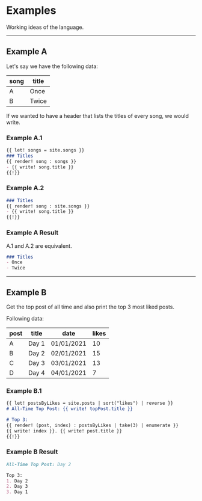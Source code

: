 # Examples

Working ideas of the language.

---

## Example A

Let's say we have the following data:  

| song | title |
| ---- | ----- |
| A    | Once  |
| B    | Twice |

If we wanted to have a header that lists the titles of every song, we would write.

### Example A.1

```md
{{ let! songs = site.songs }}
### Titles
{{ render! song : songs }}
- {{ write! song.title }}
{{!}}
```

### Example A.2

```md
### Titles
{{ render! song : site.songs }}
- {{ write! song.title }}
{{!}}
```

### Example A Result

A.1 and A.2 are equivalent.  

```md
### Titles
- Once
- Twice
```

---

## Example B

Get the top post of all time and also print the top 3 most liked posts.

Following data:

| post | title | date | likes |
| ---- | ----- | ---- | ----  |
| A    | Day 1 | 01/01/2021 | 10 |
| B    | Day 2 | 02/01/2021 | 15 |
| C    | Day 3 | 03/01/2021 | 13 |
| D    | Day 4 | 04/01/2021 | 7  |

### Example B.1

```md
{{ let! postsByLikes = site.posts | sort("likes") | reverse }}
# All-Time Top Post: {{ write! topPost.title }}

# Top 3: 
{{ render! (post, index) : postsByLikes | take(3) | enumerate }}
{{ write! index }}. {{ write! post.title }}
{{!}}
```

### Example B Result

```md
All-Time Top Post: Day 2

Top 3:
1. Day 2
2. Day 3
3. Day 1
```
